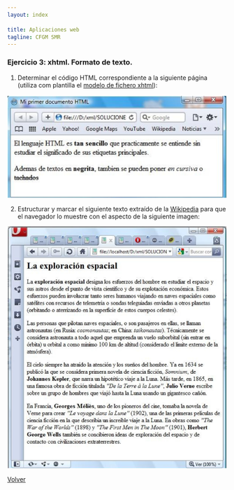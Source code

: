 ```yaml
---
layout: index

title: Aplicaciones web
tagline: CFGM SMR
---
```


### Ejercicio 3: xhtml. Formato de texto.

1. Determinar el código HTML correspondiente a la siguiente página (utiliza com plantilla el [modelo de fichero xhtml](http://dit.gonzalonazareno.org/~josedom/xhtml/modelo.txt)):

![ej1](img/ej3_1.png)

2. Estructurar y marcar el siguiente texto extraído de la [Wikipedia](http://es.wikipedia.org/wiki/Exploracion_espacial) para que el navegador lo muestre con el aspecto de la siguiente imagen:

![ej2](img/ej3_2.png)

[Volver](index)
